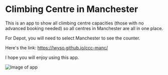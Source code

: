 # Climbing Centre in Manchester

This is an app to show all climbing centre capacities (those with no advanced booking needed) so all centres in Manchester are all in one place.

For Depot, you will need to select Manchester to see the counter.

Here's the link: https://lwyso.github.io/ccc-manc/

I hope you will enjoy using this app.

![Image of app](./screenshot-ccc.png)
